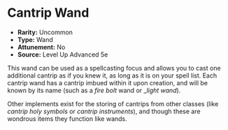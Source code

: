 # Cantrip Wand

- **Rarity:** Uncommon
- **Type:** Wand
- **Attunement:** No
- **Source:** Level Up Advanced 5e

This wand can be used as a spellcasting focus and allows you to cast one additional cantrip as if you knew it, as long as it is on your spell list. Each cantrip wand has a cantrip imbued within it upon creation, and will be known by its name (such as a _fire bolt_  wand or __light  wand_). 

Other implements exist for the storing of cantrips from other classes (like _cantrip holy symbols_ or _cantrip instruments_), and though these are wondrous items they function like wands.
